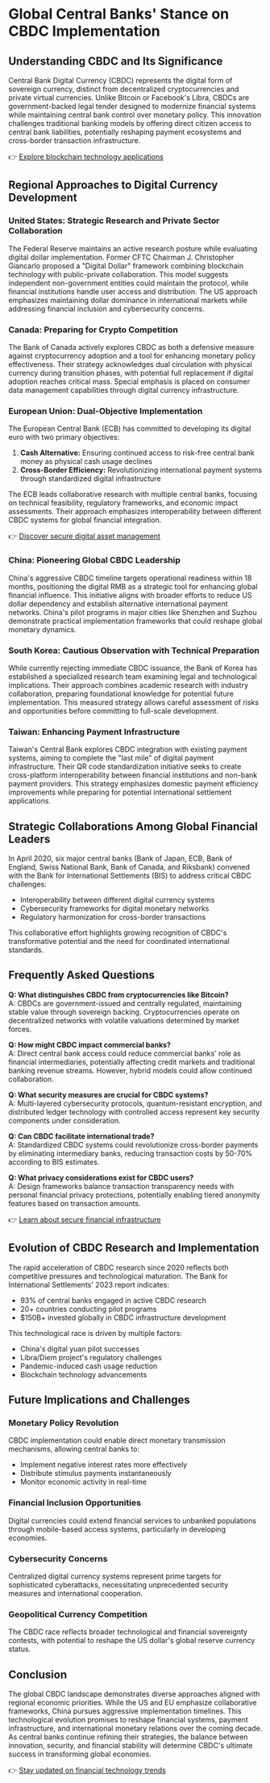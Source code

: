 # Global Central Banks' Stance on CBDC Implementation  

## Understanding CBDC and Its Significance  

Central Bank Digital Currency (CBDC) represents the digital form of sovereign currency, distinct from decentralized cryptocurrencies and private virtual currencies. Unlike Bitcoin or Facebook's Libra, CBDCs are government-backed legal tender designed to modernize financial systems while maintaining central bank control over monetary policy. This innovation challenges traditional banking models by offering direct citizen access to central bank liabilities, potentially reshaping payment ecosystems and cross-border transaction infrastructure.  

👉 [Explore blockchain technology applications](https://bit.ly/okx-bonus)  

## Regional Approaches to Digital Currency Development  

### United States: Strategic Research and Private Sector Collaboration  
The Federal Reserve maintains an active research posture while evaluating digital dollar implementation. Former CFTC Chairman J. Christopher Giancarlo proposed a "Digital Dollar" framework combining blockchain technology with public-private collaboration. This model suggests independent non-government entities could maintain the protocol, while financial institutions handle user access and distribution. The US approach emphasizes maintaining dollar dominance in international markets while addressing financial inclusion and cybersecurity concerns.  

### Canada: Preparing for Crypto Competition  
The Bank of Canada actively explores CBDC as both a defensive measure against cryptocurrency adoption and a tool for enhancing monetary policy effectiveness. Their strategy acknowledges dual circulation with physical currency during transition phases, with potential full replacement if digital adoption reaches critical mass. Special emphasis is placed on consumer data management capabilities through digital currency infrastructure.  

### European Union: Dual-Objective Implementation  
The European Central Bank (ECB) has committed to developing its digital euro with two primary objectives:  
1. **Cash Alternative:** Ensuring continued access to risk-free central bank money as physical cash usage declines  
2. **Cross-Border Efficiency:** Revolutionizing international payment systems through standardized digital infrastructure  

The ECB leads collaborative research with multiple central banks, focusing on technical feasibility, regulatory frameworks, and economic impact assessments. Their approach emphasizes interoperability between different CBDC systems for global financial integration.  

👉 [Discover secure digital asset management](https://bit.ly/okx-bonus)  

### China: Pioneering Global CBDC Leadership  
China's aggressive CBDC timeline targets operational readiness within 18 months, positioning the digital RMB as a strategic tool for enhancing global financial influence. This initiative aligns with broader efforts to reduce US dollar dependency and establish alternative international payment networks. China's pilot programs in major cities like Shenzhen and Suzhou demonstrate practical implementation frameworks that could reshape global monetary dynamics.  

### South Korea: Cautious Observation with Technical Preparation  
While currently rejecting immediate CBDC issuance, the Bank of Korea has established a specialized research team examining legal and technological implications. Their approach combines academic research with industry collaboration, preparing foundational knowledge for potential future implementation. This measured strategy allows careful assessment of risks and opportunities before committing to full-scale development.  

### Taiwan: Enhancing Payment Infrastructure  
Taiwan's Central Bank explores CBDC integration with existing payment systems, aiming to complete the "last mile" of digital payment infrastructure. Their QR code standardization initiative seeks to create cross-platform interoperability between financial institutions and non-bank payment providers. This strategy emphasizes domestic payment efficiency improvements while preparing for potential international settlement applications.  

## Strategic Collaborations Among Global Financial Leaders  

In April 2020, six major central banks (Bank of Japan, ECB, Bank of England, Swiss National Bank, Bank of Canada, and Riksbank) convened with the Bank for International Settlements (BIS) to address critical CBDC challenges:  
- Interoperability between different digital currency systems  
- Cybersecurity frameworks for digital monetary networks  
- Regulatory harmonization for cross-border transactions  

This collaborative effort highlights growing recognition of CBDC's transformative potential and the need for coordinated international standards.  

## Frequently Asked Questions  

**Q: What distinguishes CBDC from cryptocurrencies like Bitcoin?**  
A: CBDCs are government-issued and centrally regulated, maintaining stable value through sovereign backing. Cryptocurrencies operate on decentralized networks with volatile valuations determined by market forces.  

**Q: How might CBDC impact commercial banks?**  
A: Direct central bank access could reduce commercial banks' role as financial intermediaries, potentially affecting credit markets and traditional banking revenue streams. However, hybrid models could allow continued collaboration.  

**Q: What security measures are crucial for CBDC systems?**  
A: Multi-layered cybersecurity protocols, quantum-resistant encryption, and distributed ledger technology with controlled access represent key security components under consideration.  

**Q: Can CBDC facilitate international trade?**  
A: Standardized CBDC systems could revolutionize cross-border payments by eliminating intermediary banks, reducing transaction costs by 50-70% according to BIS estimates.  

**Q: What privacy considerations exist for CBDC users?**  
A: Design frameworks balance transaction transparency needs with personal financial privacy protections, potentially enabling tiered anonymity features based on transaction amounts.  

👉 [Learn about secure financial infrastructure](https://bit.ly/okx-bonus)  

## Evolution of CBDC Research and Implementation  

The rapid acceleration of CBDC research since 2020 reflects both competitive pressures and technological maturation. The Bank for International Settlements' 2023 report indicates:  
- 93% of central banks engaged in active CBDC research  
- 20+ countries conducting pilot programs  
- $150B+ invested globally in CBDC infrastructure development  

This technological race is driven by multiple factors:  
- China's digital yuan pilot successes  
- Libra/Diem project's regulatory challenges  
- Pandemic-induced cash usage reduction  
- Blockchain technology advancements  

## Future Implications and Challenges  

### Monetary Policy Revolution  
CBDC implementation could enable direct monetary transmission mechanisms, allowing central banks to:  
- Implement negative interest rates more effectively  
- Distribute stimulus payments instantaneously  
- Monitor economic activity in real-time  

### Financial Inclusion Opportunities  
Digital currencies could extend financial services to unbanked populations through mobile-based access systems, particularly in developing economies.  

### Cybersecurity Concerns  
Centralized digital currency systems represent prime targets for sophisticated cyberattacks, necessitating unprecedented security measures and international cooperation.  

### Geopolitical Currency Competition  
The CBDC race reflects broader technological and financial sovereignty contests, with potential to reshape the US dollar's global reserve currency status.  

## Conclusion  

The global CBDC landscape demonstrates diverse approaches aligned with regional economic priorities. While the US and EU emphasize collaborative frameworks, China pursues aggressive implementation timelines. This technological evolution promises to reshape financial systems, payment infrastructure, and international monetary relations over the coming decade. As central banks continue refining their strategies, the balance between innovation, security, and financial stability will determine CBDC's ultimate success in transforming global economies.  

👉 [Stay updated on financial technology trends](https://bit.ly/okx-bonus)
